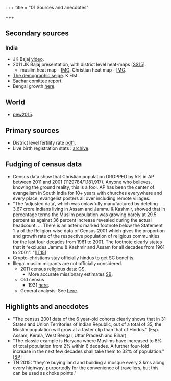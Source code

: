 +++
title = "01 Sources and anecdotes"

+++

## Secondary sources
### India
- JK Bajaj [video](https://www.youtube.com/watch?v=hjG2Y2ZY7w4#t=3734).
- 2011 JK Bajaj presentation, with district level heat-maps \[[SS15](http://www.slideshare.net/vishvasvasuki/religious-demography-of-india-karnataka-2015)\].
    - muslim heat map - [IMG](../../../../images/maps/muslim-heat-2011.jpg). Christian heat map - [IMG](../../../../images/maps/preta-heat-2011.jpg).
- [The demographic seige](http://www.bharatvani.org/books/demogislam/index.html). K Elst.
- [Sachar comittee](http://zakatindia.org/Files/Sachar%20Report%20(Full).pdf) report.
- Bengal growth [here](http://www.thestatesman.com/news/opinion/bengal-s-topsy-turvy-population-growth/93152.html).

## World
- [pew2015](http://www.pewforum.org/2015/04/02/religious-projections-2010-2050/).

## Primary sources
- District level fertility rate [pdf1](http://jsk.gov.in/articles/district_level_fertility_s_irudaya_rajan.pdf).
- Live birth registration stats : [archive](https://archive.org/details/india-live-birth-stats).

## Fudging of census data
- Census data show that Christian population DROPPED by 5% in AP between 2011 and 2001 (1129784/1,181,917). Anyone who believes, knowing the ground reality, this is a fool. AP has been the center of evangelism in South India for 10+ years with churches everywhere and every place, evangelist posters all over including remote villages.
- "The ‘adjusted data’, which was unlawfully manufactured by deleting 3.67 crore Indians living in Assam and Jammu & Kashmir, showed that in percentage terms the Muslim population was growing barely at 29.5 percent as against 36 percent increase revealed during the actual headcount. ... There is an asterix marked footnote below the Statement 1-a of the Religion-wise data of Census 2001 which gives the proportion and growth rate of the respective population of religious communities for the last four decades from 1961 to 2001. The footnote clearly states that it “excludes Jammu & Kashmir and Assam for all decades from 1961 to 2001”. "\[[IT15](http://indiatomorrow.co/nation/3778-fudging-of-census-data-continues-while-the-bjp-slumbers)\]
- Crypto-christians stay officially hindus to get SC benefits.
- Illegal muslim migrants are not officially considered.
    - 2011 census religious data: [GS](https://drive.google.com/drive/folders/0B1_QBT-hoqqVfkVuTHliSmJJNlpDNC1ySzZaWEktcHJkMlNnanUzNE04Z2VJdTVwNmR6YjQ).
        - More accurate missionary estimates [SB](https://christianitywatch.wordpress.com/2015/02/25/missionary-estimates-of-christian-population-in-india/).
    - Old census
        - 1931 [here](https://archive.org/stream/CensusOfIndia1931/Census%20of%20India%201931#page/n53/mode/2up).
    - General analysis: See [here](https://docs.google.com/spreadsheets/d/18ey-j5gUt5CavCGghUqrsGncftRzy1TRFjNXah8kb5A/edit?usp=sharing).

## Highlights and anecdotes
- "The census 2001 data of the 6 year-old cohorts clearly shows that in 31 States and Union Territories of Indian Republic, out of a total of 35, the Muslim population will grow at a faster clip than that of Hindus." (Esp. Assam, Kerala, West Bengal, Uttar Pradesh and Bihar)
- "The classic example is Haryana where Muslims have increased to 8% of total population from 2% within 6 decades. A further four-fold increase in the next few decades shall take them to 32% of population." \[[SP](https://vajrin.wordpress.com/2015/02/10/demography-elections-and-memetic-viruses/)\]
- TN 2015: "they're buying land and building a mosque every 3 kms along every highway, purportedly for the convenience of travellers, but this can be used as choke points."

